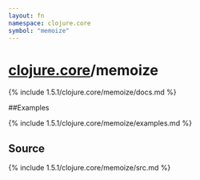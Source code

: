 ```yaml
---
layout: fn
namespace: clojure.core
symbol: "memoize"
---
```


# [clojure.core](../)/memoize

{% include 1.5.1/clojure.core/memoize/docs.md %}

##Examples

{% include 1.5.1/clojure.core/memoize/examples.md %}
## Source
{% include 1.5.1/clojure.core/memoize/src.md %}

